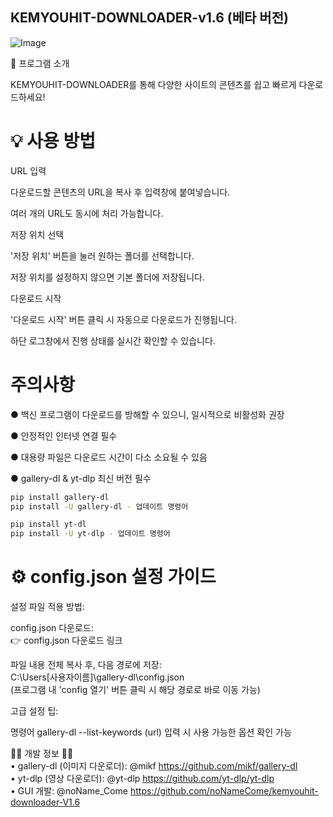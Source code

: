 ## KEMYOUHIT-DOWNLOADER-v1.6  (베타 버전)

![Image](https://github.com/user-attachments/assets/9e073b3c-d5c7-4fd4-8012-12ebd8a41d3e)

🚀 프로그램 소개

KEMYOUHIT-DOWNLOADER를 통해 다양한 사이트의 콘텐츠를 쉽고 빠르게 다운로드하세요!

# 💡 사용 방법
URL 입력

다운로드할 콘텐츠의 URL을 복사 후 입력창에 붙여넣습니다.

여러 개의 URL도 동시에 처리 가능합니다.

저장 위치 선택

'저장 위치' 버튼을 눌러 원하는 폴더를 선택합니다.

저장 위치를 설정하지 않으면 기본 폴더에 저장됩니다.

다운로드 시작

'다운로드 시작' 버튼 클릭 시 자동으로 다운로드가 진행됩니다.

하단 로그창에서 진행 상태를 실시간 확인할 수 있습니다.

# 주의사항

● 백신 프로그램이 다운로드를 방해할 수 있으니, 일시적으로 비활성화 권장

● 안정적인 인터넷 연결 필수

● 대용량 파일은 다운로드 시간이 다소 소요될 수 있음

● gallery-dl & yt-dlp 최신 버전 필수
```bash
pip install gallery-dl
pip install -U gallery-dl - 업데이트 명령어
```
```bash
pip install yt-dl
pip install -U yt-dlp - 업데이트 명령어
```
# ⚙️ config.json 설정 가이드<br>
설정 파일 적용 방법:

config.json 다운로드:<br>
👉 config.json 다운로드 링크

파일 내용 전체 복사 후, 다음 경로에 저장: <br>
C:\Users\[사용자이름]\gallery-dl\config.json <br>
(프로그램 내 'config 열기' 버튼 클릭 시 해당 경로로 바로 이동 가능)

고급 설정 팁:

명령어 gallery-dl --list-keywords (url) 입력 시 사용 가능한 옵션 확인 가능

👨‍💻 개발 정보 👨‍💻 <br>
• gallery-dl (이미지 다운로더): @mikf https://github.com/mikf/gallery-dl <br>
• yt-dlp (영상 다운로더): @yt-dlp https://github.com/yt-dlp/yt-dlp <br>
• GUI 개발: @noName_Come https://github.com/noNameCome/kemyouhit-downloader-V1.6 <br>
